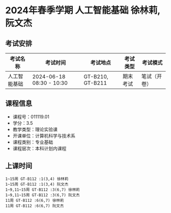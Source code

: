 # 2024年春季学期 人工智能基础 徐林莉, 阮文杰




## 考试安排

| 考试名称 | 考试时间 | 考试地点 | 考试类型 | 考试模式 |
| -------- | -------- | -------- | -------- | -------- |
| 人工智能基础 | 2024-06-18 08:30 - 10:30 | GT-B210, GT-B211 | 期末考试 | 笔试（开卷） |





## 课程信息

- 课程号：011119.01
- 学分：3.5
- 教学类型：理论实验课
- 开课单位：计算机科学与技术系
- 课程类别：专业基础
- 课程层次：本科计划内课程

## 上课时间

```
1~15周 GT-B112 :1(3,4) 徐林莉
1~15周 GT-B112 :1(3,4) 阮文杰
1~9,11~15周 GT-B112 :3(6,7) 徐林莉
1~9,11~15周 GT-B112 :3(6,7) 阮文杰
11周 GT-B112 :6(6,7) 徐林莉
11周 GT-B112 :6(6,7) 阮文杰
```


